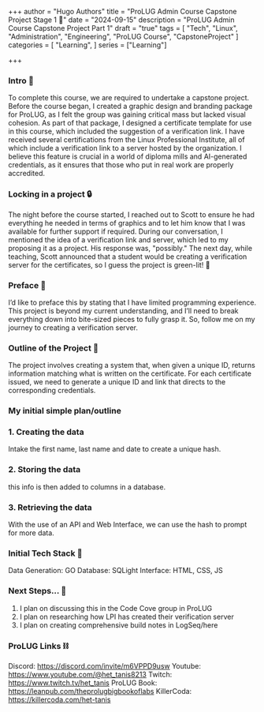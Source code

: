 +++
author = "Hugo Authors"
title = "ProLUG Admin Course Capstone Project Stage 1 🐧"
date = "2024-09-15"
description = "ProLUG Admin Course Capstone Project Part 1"
draft = "true"
tags = [
  "Tech", "Linux", "Administration", "Engineering", "ProLUG Course", "CapstoneProject"
]
categories = [
    "Learning",
]
series = ["Learning"]

+++

<!--more-->

### Intro 👋

To complete this course, we are required to undertake a capstone project. Before the course began, I created a graphic design and branding package for ProLUG, as I felt the group was gaining critical mass but lacked visual cohesion. As part of that package, I designed a certificate template for use in this course, which included the suggestion of a verification link. I have received several certifications from the Linux Professional Institute, all of which include a verification link to a server hosted by the organization. I believe this feature is crucial in a world of diploma mills and AI-generated credentials, as it ensures that those who put in real work are properly accredited.

### Locking in a project 🔒

The night before the course started, I reached out to Scott to ensure he had everything he needed in terms of graphics and to let him know that I was available for further support if required. During our conversation, I mentioned the idea of a verification link and server, which led to my proposing it as a project. His response was, "possibly." The next day, while teaching, Scott announced that a student would be creating a verification server for the certificates, so I guess the project is green-lit! 🤣

### Preface 🤨

I’d like to preface this by stating that I have limited programming experience. This project is beyond my current understanding, and I’ll need to break everything down into bite-sized pieces to fully grasp it. So, follow me on my journey to creating a verification server.

### Outline of the Project 🧭

The project involves creating a system that, when given a unique ID, returns information matching what is written on the certificate. For each certificate issued, we need to generate a unique ID and link that directs to the corresponding credentials.

### My initial simple plan/outline 

### 1. Creating the data

Intake the first name, last name and date to create a unique hash. 

### 2. Storing the data

this info is then added to columns in a database.

### 3. Retrieving the data

With the use of an API and Web Interface, we can use the hash to prompt for more data.

### Initial Tech Stack 🤔

Data Generation: GO
Database: SQLight
Interface: HTML, CSS, JS

### Next Steps... 🥾

1. I plan on discussing this in the Code Cove group in ProLUG
2. I plan on researching how LPI has created their verification server
3. I plan on creating comprehensive build notes in LogSeq/here

### ProLUG Links ⛓️

Discord: https://discord.com/invite/m6VPPD9usw
Youtube: https://www.youtube.com/@het_tanis8213
Twitch: https://www.twitch.tv/het_tanis
ProLUG Book: https://leanpub.com/theprolugbigbookoflabs
KillerCoda: https://killercoda.com/het-tanis
